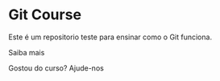 # Git Course

Este é um repositorio teste para ensinar como o Git funciona.

Saiba mais

Gostou do curso? Ajude-nos
